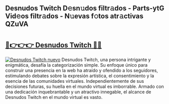 ## Desnudos Twitch D𝚎sn𝚞dos filtr𝚊dos - Parts-ytG Vid𝚎os filtr𝚊dos - N𝚞evas f𝚘tos atr𝚊ctivas QZuVA

# <h2><a href="http://mbcfj9h.tromn.icu/?c=Desnudos+Twitch">🔗👉👉👉 Desnudos Twitch 🔗🔗</a></h2>

[![Desnudos Twitch nuevo](https://i.imgur.com/pEAQMta.gif)](http://mbcfj9h.tromn.icu/?c=Desnudos+Twitch)
Desnudos Twitch, una persona intrigante y enigmática, desafía la categorización simple. Su enfoque único para construir una presencia en la web ha atraído y ofendido a los seguidores, estimulando debates sobre la expresión artística, el consentimiento y la esencia de las comunidades virtuales. Independientemente de sus decisiones futuras, su huella en el mundo virtual es imborrable. Armado con una dedicación inquebrantable y un atractivo innegable, el alcance de Desnudos Twitch en el mundo virtual es vasto.
